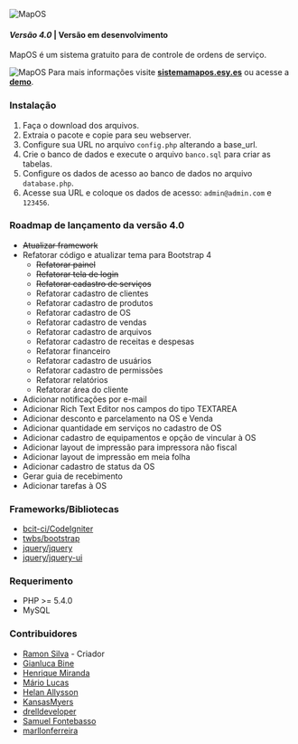 ![MapOS](https://raw.githubusercontent.com/RamonSilva20/mapos/mapos4/assets/images/logo-full.png)

#### _Versão 4.0_ | Versão em desenvolvimento

MapOS é um sistema gratuito para de controle de ordens de serviço. 

![MapOS](https://raw.githubusercontent.com/RamonSilva20/mapos/mapos4/assets/images/mapos.png)
Para mais informações visite __[sistemamapos.esy.es](https://www.sistemamapos.esy.es)__ 
ou acesse a __[demo](https://www.sistemamapos.esy.es/mapos)__.  

### Instalação

1. Faça o download dos arquivos.
2. Extraia o pacote e copie para seu webserver.
3. Configure sua URL no arquivo `config.php` alterando a base_url. 
4. Crie o banco de dados e execute o arquivo `banco.sql` para criar as tabelas.
5. Configure os dados de acesso ao banco de dados no arquivo `database.php`.
6. Acesse sua URL e coloque os dados de acesso: `admin@admin.com` e `123456`.

### Roadmap de lançamento da versão 4.0
 - ~~Atualizar framework~~ 
 - Refatorar código e atualizar tema para Bootstrap 4
   - ~~Refatorar painel~~ 
   - ~~Refatorar tela de login~~ 
   - ~~Refatorar cadastro de serviços~~
   - Refatorar cadastro de clientes
   - Refatorar cadastro de produtos
   - Refatorar cadastro de OS
   - Refatorar cadastro de vendas
   - Refatorar cadastro de arquivos
   - Refatorar cadastro de receitas e despesas
   - Refatorar financeiro
   - Refatorar cadastro de usuários
   - Refatorar cadastro de permissões
   - Refatorar relatórios 
   - Refatorar área do cliente
 - Adicionar notificações por e-mail 
 - Adicionar Rich Text Editor nos campos do tipo TEXTAREA
 - Adicionar desconto e parcelamento na OS e Venda
 - Adicionar quantidade em serviços no cadastro de OS
 - Adicionar cadastro de equipamentos e opção de vincular à OS
 - Adicionar layout de impressão para impressora não fiscal
 - Adicionar layout de impressão em meia folha
 - Adicionar cadastro de status da OS
 - Gerar guia de recebimento
 - Adicionar tarefas à OS

### Frameworks/Bibliotecas
* [bcit-ci/CodeIgniter](https://github.com/bcit-ci/CodeIgniter)
* [twbs/bootstrap](https://github.com/twbs/bootstrap) 
* [jquery/jquery](https://github.com/jquery/jquery) 
* [jquery/jquery-ui](https://github.com/jquery/jquery-ui) 

### Requerimento
* PHP >= 5.4.0
* MySQL

### Contribuidores
* [Ramon Silva](https://github.com/RamonSilva20) - Criador
* [Gianluca Bine](https://github.com/Pr3d4dor)
* [Henrique Miranda](https://github.com/Henrique-Miranda)
* [Mário Lucas](https://github.com/mariolucasdev)
* [Helan Allysson](https://github.com/HelanAllysson)
* [KansasMyers](https://github.com/KansasMyers)
* [drelldeveloper](https://github.com/drelldeveloper) 
* [Samuel Fontebasso](https://github.com/fontebasso)
* [marllonferreira](https://github.com/marllonferreira)